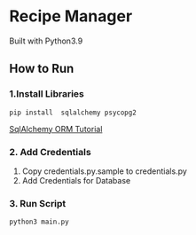# Recipe Manager

Built with Python3.9

## How to Run

### 1.Install Libraries
```
pip install  sqlalchemy psycopg2
```
[SqlAlchemy ORM Tutorial](https://docs.sqlalchemy.org/en/13/orm/tutorial.html)

### 2. Add Credentials
1. Copy credentials.py.sample to credentials.py
2. Add Credentials for Database

### 3. Run Script
```
python3 main.py
```
